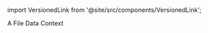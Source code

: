 import VersionedLink from '@site/src/components/VersionedLink';

<span><VersionedLink to='/core/installation_and_setup/manage_data_contexts?context-type=file#initialize-a-new-data-context'>A File Data Context</VersionedLink></span>